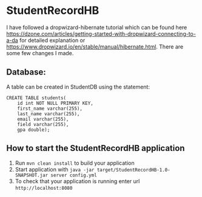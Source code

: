 # StudentRecordHB

I have followed a dropwizard-hibernate tutorial which can be found here https://dzone.com/articles/getting-started-with-dropwizard-connecting-to-a-da for detailed explanation or https://www.dropwizard.io/en/stable/manual/hibernate.html. There are some few changes I made.

Database:
---

A table can be created in StudentDB using the statement:

```
CREATE TABLE students(
	id int NOT NULL PRIMARY KEY,
	first_name varchar(255),
	last_name varchar(255),
	email varchar(255),
	field varchar(255),
	gpa double);
```


How to start the StudentRecordHB application
---

1. Run `mvn clean install` to build your application
1. Start application with `java -jar target/StudentRecordHB-1.0-SNAPSHOT.jar server config.yml`
1. To check that your application is running enter url `http://localhost:8080`


